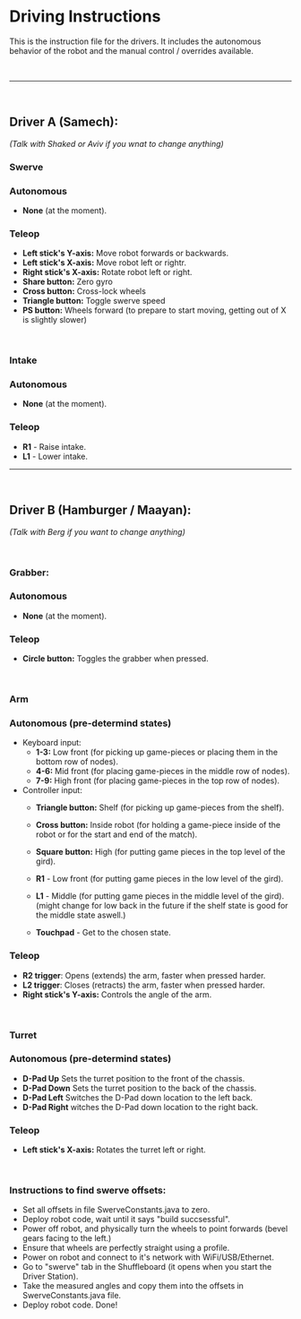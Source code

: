 # Driving Instructions
This is the instruction file for the drivers.
It includes the autonomous behavior of the robot and the manual control / overrides available.

<br>

---

<br>

## Driver A (Samech):

*(Talk with Shaked or Aviv if you wnat to change anything)*
### **Swerve**
### Autonomous
- **None** (at the moment).

### Teleop
- **Left stick's Y-axis:** Move robot forwards or backwards.
- **Left stick's X-axis:** Move robot left or rightr.
- **Right stick's X-axis:** Rotate robot left or right.
- **Share button:** Zero gyro
- **Cross button:** Cross-lock wheels
- **Triangle button:** Toggle swerve speed
- **PS button:** Wheels forward (to prepare to start moving, getting out of X is slightly slower)

<br>

### **Intake**
### Autonomous
- **None** (at the moment).

### Teleop
- **R1** - Raise intake.
- **L1** - Lower intake.

---

<br>

## Driver B (Hamburger / Maayan):

*(Talk with Berg if you want to change anything)*

<br>

### **Grabber:**
### Autonomous
- **None** (at the moment).

### Teleop
- **Circle button:** Toggles the grabber when pressed.

<br>

### **Arm**
### Autonomous (pre-determind states)
- Keyboard input:
	- **1-3:** Low front (for picking up game-pieces or placing them in the bottom row of nodes).
	- **4-6:** Mid front (for placing game-pieces in the middle row of nodes).
	- **7-9:** High front (for placing game-pieces in the top row of nodes).
- Controller input:
	- **Triangle button:** Shelf (for picking up game-pieces from the shelf).
	- **Cross button:** Inside robot (for holding a game-piece inside of the robot or for the start and end of the match).
	- **Square button:** High (for putting game pieces in the top level of the gird).
	- **R1** - Low front (for putting game pieces in the low level of the gird).
	- **L1** - Middle (for putting game pieces in the middle level of the gird). (might change for low back in the future if the shelf state is good for the middle state aswell.)

	- **Touchpad** - Get to the chosen state.

### Teleop
- **R2 trigger**: Opens (extends) the arm, faster when pressed harder.
- **L2 trigger**: Closes (retracts) the arm, faster when pressed harder.
- **Right stick's Y-axis:** Controls the angle of the arm.

<br>

### **Turret**
### Autonomous (pre-determind states)
- **D-Pad Up** Sets the turret position to the front of the chassis.
- **D-Pad Down** Sets the turret position to the back of the chassis.
- **D-Pad Left** Switches the D-Pad down location to the left back.
- **D-Pad Right** witches the D-Pad down location to the right back.

### Teleop
- **Left stick's X-axis:** Rotates the turret left or right.

<br>

### **Instructions to find swerve offsets:**
- Set all offsets in file SwerveConstants.java to zero.
- Deploy robot code, wait until it says "build succsessful".
- Power off robot, and physically turn the wheels to point forwards (bevel gears facing to the left.)
- Ensure that wheels are perfectly straight using a profile.
- Power on robot and connect to it's network with WiFi/USB/Ethernet.
- Go to "swerve" tab in the Shuffleboard (it opens when you start the Driver Station).
- Take the measured angles and copy them into the offsets in SwerveConstants.java file.
- Deploy robot code. Done!